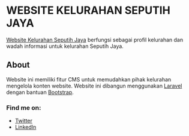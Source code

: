 # WEBSITE KELURAHAN SEPUTIH JAYA
[Website Kelurahan Seputih Jaya](seputihjaya.my.id) berfungsi sebagai profil kelurahan dan wadah informasi untuk kelurahan Seputih Jaya.

## About
Website ini memiliki fitur CMS untuk memudahkan pihak kelurahan mengelola konten website.
Website ini dibangun menggunakan [Laravel](https://laravel.com/) dengan bantuan [Bootstrap](https://getbootstrap.com/).

### Find me on:
- [Twitter](https://twitter.com/senapanair)
- [LinkedIn](https://www.linkedin.com/in/galinnichola/)
